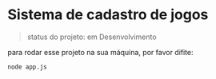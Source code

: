 <h1>Sistema de cadastro de jogos</h1>

> status do projeto: em Desenvolvimento

para rodar esse projeto na sua máquina, por favor difite:

```
node app.js
```
